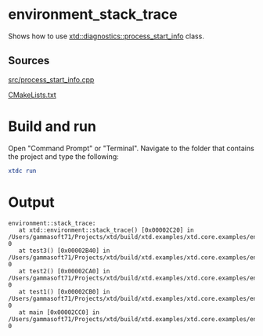 # environment_stack_trace

Shows how to use [xtd::diagnostics::process_start_info](../../../../src/xtd.core/include/xtd/diagnostics/process_start_info.h) class.

## Sources

[src/process_start_info.cpp](src/process_start_info.cpp)

[CMakeLists.txt](CMakeLists.txt)

# Build and run

Open "Command Prompt" or "Terminal". Navigate to the folder that contains the project and type the following:

```cmake
xtdc run
```

# Output

```
environment::stack_trace:
   at xtd::environment::stack_trace() [0x00002C20] in /Users/gammasoft71/Projects/xtd/build/xtd.examples/xtd.core.examples/environment/environment_stack_trace/Debug/environment_stack_trace:line 0
   at test3() [0x00002B40] in /Users/gammasoft71/Projects/xtd/build/xtd.examples/xtd.core.examples/environment/environment_stack_trace/Debug/environment_stack_trace:line 0
   at test2() [0x00002CA0] in /Users/gammasoft71/Projects/xtd/build/xtd.examples/xtd.core.examples/environment/environment_stack_trace/Debug/environment_stack_trace:line 0
   at test1() [0x00002CB0] in /Users/gammasoft71/Projects/xtd/build/xtd.examples/xtd.core.examples/environment/environment_stack_trace/Debug/environment_stack_trace:line 0
   at main [0x00002CC0] in /Users/gammasoft71/Projects/xtd/build/xtd.examples/xtd.core.examples/environment/environment_stack_trace/Debug/environment_stack_trace:line 0
```
